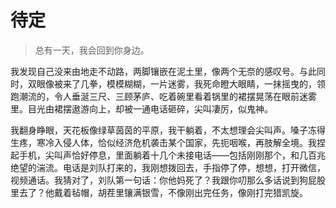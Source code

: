 # 待定

> 总有一天，我会回到你身边。  

我发现自己没来由地走不动路，两脚镶嵌在泥土里，像两个无奈的感叹号。与此同时，双眼像被来了几拳，模模糊糊，一片迷雾，我死命瞪大眼睛，一抹摇曳的，领跑潮流的，令人垂涎三尺、三顾茅庐、吃着碗里看着锅里的裙摆晃荡在眼前迷雾里。目光由裙摆遨游向上，却被一通电话砸碎，尖叫凄厉，似鬼神。  

我翻身睁眼，天花板像绿草茵茵的平原，我干躺着，不太想理会尖叫声。嗓子冻得生疼，寒冷入侵人体，恰似经济危机袭击某个国家，先扼咽喉，再肢解全境。我捏起手机，尖叫声恰好停息，里面躺着十几个未接电话——包括刚刚那个，和几百兆绝望的湍流。电话是刘队打来的，我刚想拨回去，手指停了停，想想，打开微信，视频通话。我猜对了，刘队第一句话：你他妈死了？我跟你叨那么多话说到狗屁股里去了？他戴着毡帽，胡茬里镶满银雪，不像刚出完任务，像刚打完猎凯旋。  


